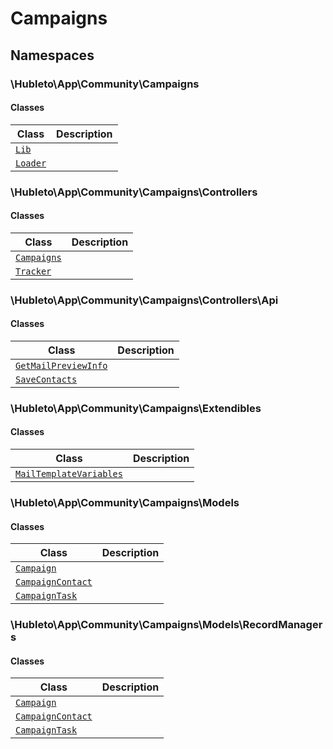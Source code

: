
# 
# Campaigns

## Namespaces

### \Hubleto\App\Community\Campaigns

#### Classes

| Class                                                        | Description |
|--------------------------------------------------------------|-------------|
| [`Lib`](./classes/Hubleto/App/Community/Campaigns/Lib)       |             |
| [`Loader`](./classes/Hubleto/App/Community/Campaigns/Loader) |             |

### \Hubleto\App\Community\Campaigns\Controllers

#### Classes

| Class                                                                          | Description |
|--------------------------------------------------------------------------------|-------------|
| [`Campaigns`](./classes/Hubleto/App/Community/Campaigns/Controllers/Campaigns) |             |
| [`Tracker`](./classes/Hubleto/App/Community/Campaigns/Controllers/Tracker)     |             |

### \Hubleto\App\Community\Campaigns\Controllers\Api

#### Classes

| Class                                                                                                | Description |
|------------------------------------------------------------------------------------------------------|-------------|
| [`GetMailPreviewInfo`](./classes/Hubleto/App/Community/Campaigns/Controllers/Api/GetMailPreviewInfo) |             |
| [`SaveContacts`](./classes/Hubleto/App/Community/Campaigns/Controllers/Api/SaveContacts)             |             |

### \Hubleto\App\Community\Campaigns\Extendibles

#### Classes

| Class                                                                                                  | Description |
|--------------------------------------------------------------------------------------------------------|-------------|
| [`MailTemplateVariables`](./classes/Hubleto/App/Community/Campaigns/Extendibles/MailTemplateVariables) |             |

### \Hubleto\App\Community\Campaigns\Models

#### Classes

| Class                                                                                 | Description |
|---------------------------------------------------------------------------------------|-------------|
| [`Campaign`](./classes/Hubleto/App/Community/Campaigns/Models/Campaign)               |             |
| [`CampaignContact`](./classes/Hubleto/App/Community/Campaigns/Models/CampaignContact) |             |
| [`CampaignTask`](./classes/Hubleto/App/Community/Campaigns/Models/CampaignTask)       |             |

### \Hubleto\App\Community\Campaigns\Models\RecordManagers

#### Classes

| Class                                                                                                | Description |
|------------------------------------------------------------------------------------------------------|-------------|
| [`Campaign`](./classes/Hubleto/App/Community/Campaigns/Models/RecordManagers/Campaign)               |             |
| [`CampaignContact`](./classes/Hubleto/App/Community/Campaigns/Models/RecordManagers/CampaignContact) |             |
| [`CampaignTask`](./classes/Hubleto/App/Community/Campaigns/Models/RecordManagers/CampaignTask)       |             |
